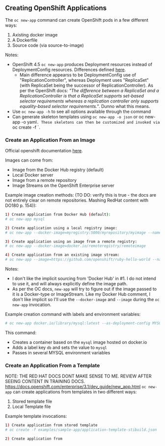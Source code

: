 ## Creating OpenShift Applications

The `oc new-app` command can create OpenShift pods in a few different ways:
1. Axisting docker image
1. A Dockerfile
1. Source code (via source-to-image)

Notes: 
* OpenShift 4.5 `oc new-app` produces Deployment resources instead of DeploymentConfig resources. Differences defined [here](https://docs.openshift.com/container-platform/4.5/applications/deployments/what-deployments-are.html#what-deployments-are).
    * Main difference appearss to be DeploymentConfig use of "ReplicationController", whereas Deployment uses "ReplicaSet" (with ReplicaSet being the successor of ReplicationController). As per the OpenShift docs: _"The difference between a ReplicaSet and a ReplicationController is that a ReplicaSet supports set-based selector requirements whereas a replication controller only supports equality-based selector requirements."_. Dunno what this means.
* Use `oc new-app -h` to see all options available through the command
* Can generate skeleton templates using `oc new-app -o json` or oc new-app -o yaml`. These skeletons can then be customized and invoked via `oc create -f <FILENAME>`.

### Create an Application From an Image
Official openshift documentation [here](https://docs.openshift.com/enterprise/3.1/dev_guide/new_app.html#specifying-an-image).

Images can come from:
* Image from the Docker Hub registry (default)
* Local Docker server
* Image from a remote repository
* Image Streams on the OpenShift Enterprise server


Example image creation methods: (TO DO: verify this is true - the docs are not entirely clear on remote repositories. Mashing RedHat content with DO180 p. 154)):
```bash
1) Create application from Docker Hub (default):
# oc new-app mysql

2) Create application using a local registry image:
# oc new-app --docker-image=myregistry:5000/myrepository/myimage --name=myapp --as-deployment-config

3) Create application using an image from a remote registry:
# oc new-app --docker-image=docker.io/remoteregistry/remoteimage

4) Create application from an existing image stream:
# oc new-app --image=https://github.com/openshift/ruby-hello-world --name=ruby-hello --as-deployment-config

```
Notes: 
* I don't like the implicit sourcing from 'Docker Hub' in #1. I do not intend to use it, and will always explicitly define the image path.
* As per the OC docs, `new-app` will try to figure out if the image passed to it is a Docker-type or ImageStream. Like my Docker Hub comment, I don't like implicit so I'll use the `--docker-image` and `--image` during the `oc new-app` invocation.

Example creation command with labels and environment variables:
```bash
# oc new-app docker.io/library/mysql:latest --as-deployment-config MYSQL_USER=user MYSQL_PASSWORD=pass MYSQL_DATABSE=testdb -l db=mysql
```
This command:
* Creates a container based on the `mysql` image hosted on docker.io
* Adds a label key `db` and sets the value to `mysql`
* Passes in several MYSQL environment variables


### Create an Application From a Template
NOTE: THE RED HAT DOCS DONT MAKE SENSE TO ME. REVIEW AFTER SEEING CONTENT IN TRAINING DOCS. https://docs.openshift.com/enterprise/3.1/dev_guide/new_app.html
`oc new-app` can create applications from templates in two different ways:
1. Stored template file
1. Local Template file

Example template invocations:
```bash
1) Create application from stored template
# oc create -f examples/sample-app/application-template-stibuild.json

2) Create application from 
```
